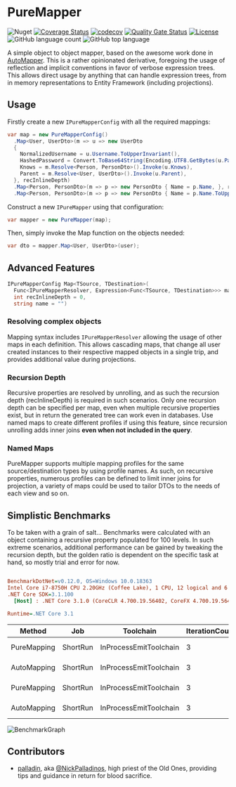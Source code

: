 # PureMapper

![Nuget](https://img.shields.io/nuget/v/Kritikos.PureMapper?style=flat)
[![Coverage Status](https://coveralls.io/repos/github/kritikos-io/Extensions.Linq/badge.svg?branch=master)](https://coveralls.io/github/kritikos-io/PureMapper?branch=master)
[![codecov](https://codecov.io/gh/kritikos-io/Extensions.Linq/branch/master/graph/badge.svg)](https://codecov.io/gh/kritikos-io/PureMapper)
[![Quality Gate Status](https://sonarcloud.io/api/project_badges/measure?project=kritikos-io_Extensions.Linq&metric=alert_status)](https://sonarcloud.io/dashboard?id=kritikos-io_PureMapper)
[![License](https://img.shields.io/badge/License-Apache%202.0-blue.svg)](https://opensource.org/licenses/Apache-2.0)
![GitHub language count](https://img.shields.io/github/languages/count/kritikos-io/PureMapper)
![GitHub top language](https://img.shields.io/github/languages/top/kritikos-io/PureMapper)

A simple object to object mapper, based on the awesome work done in [AutoMapper][autoMapper]. This is a rather opinionated derivative, foregoing the usage of reflection and implicit conventions in favor of verbose expression trees. This allows direct usage by anything that can handle expression trees, from in memory representations to Entity Framework (including projections).

## Usage

Firstly create a new ```IPureMapperConfig``` with all the required mappings:

```csharp
var map = new PureMapperConfig()
  .Map<User, UserDto>(m => u => new UserDto
  {
    NormalizedUsername = u.Username.ToUpperInvariant(),
    HashedPassword = Convert.ToBase64String(Encoding.UTF8.GetBytes(u.Password)),
    Knows = m.Resolve<Person, PersonDto>().Invoke(u.Knows),
    Parent = m.Resolve<User, UserDto>().Invoke(u.Parent),
  }, recInlineDepth)
  .Map<Person, PersonDto>(m => p => new PersonDto { Name = p.Name, }, recInlineDepth, string.Empty)
  .Map<Person, PersonDto>(m => p => new PersonDto { Name = p.Name.ToUpperInvariant(), }, 0, "upper");
```

Construct a new ```IPureMapper``` using that configuration:

```csharp
var mapper = new PureMapper(map);
```

Then, simply invoke the Map function on the objects needed:

```csharp
var dto = mapper.Map<User, UserDto>(user);
```

## Advanced Features

```csharp
IPureMapperConfig Map<TSource, TDestination>(
  Func<IPureMapperResolver, Expression<Func<TSource, TDestination>>> map,
  int recInlineDepth = 0,
  string name = "")
```

### Resolving complex objects

Mapping syntax includes ```IPureMapperResolver``` allowing the usage of other maps in each definition. This allows cascading maps, that change all user created instances to their respective mapped objects in a single trip, and provides additional value during projections.

### Recursion Depth

Recursive properties are resolved by unrolling, and as such the recursion depth (recInlineDepth) is required in such scenarios. Only one recursion depth can be specified per map, even when multiple recursive properties exist, but in return the generated tree can work even in databases. Use named maps to create different  profiles if using this feature, since recursion unrolling adds inner joins **even when not included in the query**.

### Named Maps

PureMapper supports multiple mapping profiles for the same source/destination types by using profile names. As such, on recursive properties, numerous profiles can be defined to limit inner joins for projection, a variety of maps could be used to tailor DTOs to the needs of each view and so on.

## Simplistic Benchmarks

To be taken with a grain of salt...
Benchmarks were calculated with an object containing a recursive property populated for 100 levels. In such extreme scenarios, additional performance can be gained by tweaking the recursion depth, but the golden ratio is dependent on the specific task at hand, so mostly trial and error for now.

``` ini

BenchmarkDotNet=v0.12.0, OS=Windows 10.0.18363
Intel Core i7-8750H CPU 2.20GHz (Coffee Lake), 1 CPU, 12 logical and 6 physical cores
.NET Core SDK=3.1.100
  [Host] : .NET Core 3.1.0 (CoreCLR 4.700.19.56402, CoreFX 4.700.19.56404), X64 RyuJIT  [AttachedDebugger]

Runtime=.NET Core 3.1

```

|      Method |      Job |              Toolchain | IterationCount | LaunchCount | WarmupCount | NumberOfIterations |       Mean |      Error |     StdDev |
|------------ |--------- |----------------------- |--------------- |------------ |------------ |------------------- |-----------:|-----------:|-----------:|
| PureMapping | ShortRun | InProcessEmitToolchain |              3 |           1 |           3 |               1000 |   2.237 ms |   6.429 ms |  0.3524 ms |
| AutoMapping | ShortRun | InProcessEmitToolchain |              3 |           1 |           3 |               1000 |  35.935 ms | 172.306 ms |  9.4447 ms |
| PureMapping | ShortRun | InProcessEmitToolchain |              3 |           1 |           3 |              10000 |  17.979 ms |   7.878 ms |  0.4318 ms |
| AutoMapping | ShortRun | InProcessEmitToolchain |              3 |           1 |           3 |              10000 | 283.295 ms | 418.051 ms | 22.9148 ms |

![BenchmarkGraph](bench.png)

## Contributors

* [palladin](https://github.com/palladin), aka [@NickPalladinos](https://twitter.com/NickPalladinos), high priest of the Old Ones, providing tips and guidance in return for blood sacrifice.

[autoMapper]: https://github.com/AutoMapper/AutoMapper
